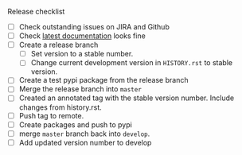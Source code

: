 Release checklist
- [ ] Check outstanding issues on JIRA and Github
- [ ] Check [latest documentation](https://pytest-workflow.readthedocs.io/en/latest/) looks fine
- [ ] Create a release branch 
  - [ ] Set version to a stable number.
  - [ ] Change current development version in `HISTORY.rst` to stable version.
- [ ] Create a test pypi package from the release branch
- [ ] Merge the release branch into `master`
- [ ] Created an annotated tag with the stable version number. Include changes from history.rst.
- [ ] Push tag to remote.
- [ ] Create packages and push to pypi
- [ ] merge `master` branch back into `develop`.
- [ ] Add updated version number to develop